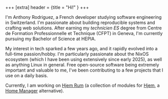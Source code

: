 +++
[extra]
header = {title = "Hi!" }
+++

I'm Anthony Rodriguez, a French developer studying software engineering in
Switzerland. I'm passionate about building reproducible systems and crafting web
solutions. After earning my _technicien ES_ degree from Centre de Formation
Professionnelle et Technique (CFPT) in Geneva, I'm currently pursuing my
Bachelor of Science at HEPIA.

My interest in tech sparked a few years ago, and it rapidly evolved into a
full-time passion/hobby. I'm particularly passionate about the NixOS ecosystem
(which I have been using extensively since early 2025), as well as anything
Linux in general. Free open-source software being extremely important and
valuable to me, I've been contributing to a few projects that I use on a daily
basis.

Currently, I am working on [Hjem Rum](https://github.com/snugnug/hjem-rum) (a
collection of modules for [Hjem](https://github.com/feel-co/hjem), a
[Home Manager](https://github.com/nix-community/home-manager) alternative).
